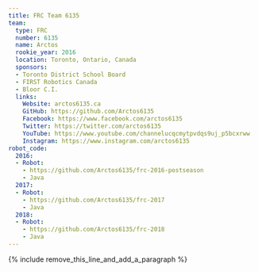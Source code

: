 ```yaml
---
title: FRC Team 6135
team:
  type: FRC
  number: 6135
  name: Arctos
  rookie_year: 2016
  location: Toronto, Ontario, Canada
  sponsors:
  - Toronto District School Board
  - FIRST Robotics Canada
  - Bloor C.I.
  links:
    Website: arctos6135.ca
    GitHub: https://github.com/Arctos6135
    Facebook: https://www.facebook.com/arctos6135
    Twitter: https://twitter.com/arctos6135
    YouTube: https://www.youtube.com/channelucqcmytpvdqs9uj_p5bcxrww
    Instagram: https://www.instagram.com/arctos6135
robot_code:
  2016:
  - Robot:
    - https://github.com/Arctos6135/frc-2016-postseason
    - Java
  2017:
  - Robot:
    - https://github.com/Arctos6135/frc-2017
    - Java
  2018:
  - Robot:
    - https://github.com/Arctos6135/frc-2018
    - Java
---
```


{% include remove_this_line_and_add_a_paragraph %}